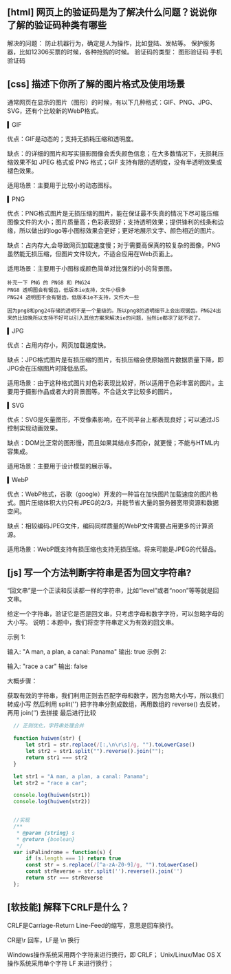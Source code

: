 
## [html] 网页上的验证码是为了解决什么问题？说说你了解的验证码种类有哪些

  解决的问题：
    防止机器行为，确定是人为操作，比如登陆、发帖等。
    保护服务器，比如12306买票的时候，各种抢购的时候。
  验证码的类型：
    图形验证码
    手机验证码

## [css] 描述下你所了解的图片格式及使用场景

  通常网页在显示的图片（图形）的时候，有以下几种格式：GIF、PNG、JPG、SVG，还有个比较新的WebP格式。

  ▍GIF

  优点：GIF是动态的；支持无损耗压缩和透明度。

  缺点：的详细的图片和写实摄影图像会丢失颜色信息；在大多数情况下，无损耗压缩效果不如 JPEG 格式或 PNG 格式；GIF 支持有限的透明度，没有半透明效果或褪色效果。

  适用场景：主要用于比较小的动态图标。

  ▍PNG

  优点：PNG格式图片是无损压缩的图片，能在保证最不失真的情况下尽可能压缩图像文件的大小；图片质量高；色彩表现好；支持透明效果；提供锋利的线条和边缘，所以做出的logo等小图标效果会更好；更好地展示文字、颜色相近的图片。

  缺点：占内存大,会导致网页加载速度慢；对于需要高保真的较复杂的图像，PNG虽然能无损压缩，但图片文件较大，不适合应用在Web页面上。

  适用场景：主要用于小图标或颜色简单对比强烈的小的背景图。

    补充一下 PNG 的 PNG8 和 PNG24
    PNG8 透明图会有锯齿，低版本ie支持，文件小很多
    PNG24 透明图不会有锯齿，低版本ie不支持，文件大一些

    因为png8和png24存储的透明不是一个量级的。所以png8的透明细节上会出现锯齿。PNG24出来的比较晚所以支持不好可以引入其他方案来解决ie的问题，当然ie都凉了就不说了。

  ▍JPG

  优点：占用内存小，网页加载速度快。

  缺点：JPG格式图片是有损压缩的图片，有损压缩会使原始图片数据质量下降，即JPG会在压缩图片时降低品质。

  适用场景：由于这种格式图片对色彩表现比较好，所以适用于色彩丰富的图片。主要用于摄影作品或者大的背景图等。不合适文字比较多的图片。

  ▍SVG

  优点：SVG是矢量图形，不受像素影响，在不同平台上都表现良好；可以通过JS控制实现动画效果。

  缺点：DOM比正常的图形慢，而且如果其结点多而杂，就更慢；不能与HTML内容集成。

  适用场景：主要用于设计模型的展示等。

  ▍WebP

  优点：WebP格式，谷歌（google）开发的一种旨在加快图片加载速度的图片格式。图片压缩体积大约只有JPEG的2/3，并能节省大量的服务器宽带资源和数据空间。

  缺点：相较编码JPEG文件，编码同样质量的WebP文件需要占用更多的计算资源。

  适用场景：WebP既支持有损压缩也支持无损压缩。将来可能是JPEG的代替品。


## [js] 写一个方法判断字符串是否为回文字符串?

  “回文串”是一个正读和反读都一样的字符串，比如“level”或者“noon”等等就是回文串。

  给定一个字符串，验证它是否是回文串，只考虑字母和数字字符，可以忽略字母的大小写。
  说明：本题中，我们将空字符串定义为有效的回文串。

  示例 1:

  输入: "A man, a plan, a canal: Panama"
  输出: true
  示例 2:

  输入: "race a car"
  输出: false

  大概步骤：

  获取有效的字符串，我们利用正则去匹配字母和数字，因为忽略大小写，所以我们转成小写
  然后利用 split('') 把字符串分割成数组，再用数组的 reverse() 去反转，再用 join(‘’) 去拼接
  最后进行比较
      
```javascript
  // 正则优化，字符串处理合并

  function huiwen(str) {
      let str1 = str.replace(/[:,\n\r\s]/g, "").toLowerCase()
      let str2 = str1.split("").reverse().join("");
      return str1 === str2
  }

  let str1 = "A man, a plan, a canal: Panama";
  let str2 = "race a car";

  console.log(huiwen(str1))
  console.log(huiwen(str2))


  //实现
  /**
   * @param {string} s
   * @return {boolean}
   */
  var isPalindrome = function(s) {
      if (s.length === 1) return true
      const str = s.replace(/[^a-zA-Z0-9]/g, "").toLowerCase()
      const strReverse = str.split('').reverse().join('')
      return str === strReverse
  };
```

## [软技能] 解释下CRLF是什么？

  CRLF是Carriage-Return Line-Feed的缩写，意思是回车换行。

  CR是\r 回车，LF是 \n 换行

  Windows操作系统采用两个字符来进行换行，即 CRLF；
  Unix/Linux/Mac OS X操作系统采用单个字符 LF 来进行换行；
